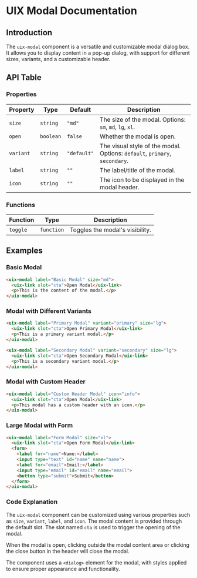 # UIX Modal Documentation

## Introduction
The `uix-modal` component is a versatile and customizable modal dialog box. It allows you to display content in a pop-up dialog, with support for different sizes, variants, and a customizable header.

## API Table

### Properties

| Property  | Type      | Default   | Description                                   |
|-----------|-----------|-----------|-----------------------------------------------|
| `size`    | `string`  | `"md"`    | The size of the modal. Options: `sm`, `md`, `lg`, `xl`. |
| `open`    | `boolean` | `false`   | Whether the modal is open.                    |
| `variant` | `string`  | `"default"` | The visual style of the modal. Options: `default`, `primary`, `secondary`. |
| `label`   | `string`  | `""`      | The label/title of the modal.                 |
| `icon`    | `string`  | `""`      | The icon to be displayed in the modal header. |

### Functions

| Function   | Type       | Description                        |
|------------|------------|------------------------------------|
| `toggle`   | `function` | Toggles the modal's visibility.    |

## Examples

### Basic Modal
```html
<uix-modal label="Basic Modal" size="md">
  <uix-link slot="cta">Open Modal</uix-link>
  <p>This is the content of the modal.</p>
</uix-modal>
```

### Modal with Different Variants
```html
<uix-modal label="Primary Modal" variant="primary" size="lg">
  <uix-link slot="cta">Open Primary Modal</uix-link>
  <p>This is a primary variant modal.</p>
</uix-modal>

<uix-modal label="Secondary Modal" variant="secondary" size="lg">
  <uix-link slot="cta">Open Secondary Modal</uix-link>
  <p>This is a secondary variant modal.</p>
</uix-modal>
```

### Modal with Custom Header
```html
<uix-modal label="Custom Header Modal" icon="info">
  <uix-link slot="cta">Open Modal</uix-link>
  <p>This modal has a custom header with an icon.</p>
</uix-modal>
```

### Large Modal with Form
```html
<uix-modal label="Form Modal" size="xl">
  <uix-link slot="cta">Open Form Modal</uix-link>
  <form>
    <label for="name">Name:</label>
    <input type="text" id="name" name="name">
    <label for="email">Email:</label>
    <input type="email" id="email" name="email">
    <button type="submit">Submit</button>
  </form>
</uix-modal>
```

### Code Explanation
The `uix-modal` component can be customized using various properties such as `size`, `variant`, `label`, and `icon`. The modal content is provided through the default slot. The slot named `cta` is used to trigger the opening of the modal.

When the modal is open, clicking outside the modal content area or clicking the close button in the header will close the modal.

The component uses a `<dialog>` element for the modal, with styles applied to ensure proper appearance and functionality.
